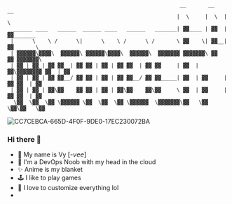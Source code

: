                                                           __       __    __               
                                                          |  \     |  \  |  \              
      ______ ____   ______  ______ ____   ______   _______| ▓▓____ | ▓▓  | ▓▓_______       
     |      \    \ /      \|      \    \ /      \ /       \ ▓▓    \| ▓▓__| ▓▓       \      
     | ▓▓▓▓▓▓\▓▓▓▓\  ▓▓▓▓▓▓\ ▓▓▓▓▓▓\▓▓▓▓\  ▓▓▓▓▓▓\  ▓▓▓▓▓▓▓ ▓▓▓▓▓▓▓\ ▓▓    ▓▓ ▓▓▓▓▓▓▓\     
     | ▓▓ | ▓▓ | ▓▓ ▓▓  | ▓▓ ▓▓ | ▓▓ | ▓▓ ▓▓  | ▓▓ ▓▓     | ▓▓  | ▓▓\▓▓▓▓▓▓▓▓ ▓▓  | ▓▓     
     | ▓▓ | ▓▓ | ▓▓ ▓▓__/ ▓▓ ▓▓ | ▓▓ | ▓▓ ▓▓__/ ▓▓ ▓▓_____| ▓▓  | ▓▓     | ▓▓ ▓▓  | ▓▓     
     | ▓▓ | ▓▓ | ▓▓\▓▓    ▓▓ ▓▓ | ▓▓ | ▓▓\▓▓    ▓▓\▓▓     \ ▓▓  | ▓▓     | ▓▓ ▓▓  | ▓▓     
      \▓▓  \▓▓  \▓▓ \▓▓▓▓▓▓ \▓▓  \▓▓  \▓▓ \▓▓▓▓▓▓  \▓▓▓▓▓▓▓\▓▓   \▓▓      \▓▓\▓▓   \▓▓     
                                                                                           

                                                                                       
![CC7CEBCA-665D-4F0F-9DE0-17EC230072BA](https://github.com/momoch4n/momoch4n/assets/93415758/e6a4b4ca-a100-49eb-a848-5d2b0ae38dd4)

### Hi there 👋 
- 🐏 My name is Vy [-𝘷𝘦𝘦]
- 🤔 I'm a DevOps Noob with my head in the cloud 
- ✨ Anime is my blanket
- 🕹️ I like to play games 
- 💎 I love to customize everything lol
- 
  
<!--
**momoch4n/momoch4n** is a ✨ _special_ ✨ repository because its `README.md` (this file) appears on your GitHub profile.

Here are some ideas to get you started:

- 🔭 I’m currently working on ...
- 🌱 I’m currently learning ...
- 👯 I’m looking to collaborate on ...
- 🤔 I’m looking for help with ...
- 💬 Ask me about ...
- 📫 How to reach me: ...
- 😄 Pronouns: ...
- ⚡ Fun fact: ...
-->
